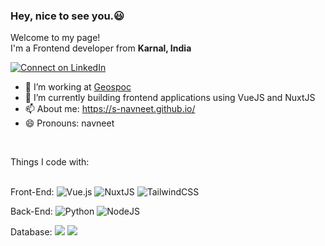 ### Hey, nice to see you.😃
<!--
**s-navneet/s-navneet** is a ✨ _special_ ✨ repository because its `README.md` (this file) appears on your GitHub profile.
Here are some ideas to get you started:
-->
<p>Welcome to my page! </br> I'm a Frontend developer from <b>Karnal, India</b> </p>

[![Connect on LinkedIn](https://img.shields.io/badge/--linkedin?label=LinkedIn&logo=LinkedIn&style=social)](https://www.linkedin.com/in/navneet-singh-564a90144/)

- :office: I’m working at <a href="https://geospoc.com/">Geospoc</a>
- 🌱 I’m currently building frontend applications using VueJS and NuxtJS
- 📫 About me: https://s-navneet.github.io/
- 😄 Pronouns: navneet

</br>
<p>
Things I code with:</br></br>

Front-End:
<img alt="Vue.js" src="https://img.shields.io/badge/vuejs%20-%2335495e.svg?&style=for-the-badge&logo=vue.js&logoColor=%234FC08D"/>
<img alt="NuxtJS" src="https://img.shields.io/badge/NuxtJS%20-black.svg?&style=for-the-badge&logo=NuxtJS&logoColor=white"/>
<img alt="TailwindCSS" src="https://img.shields.io/badge/tailwindcss%20-%2338B2AC.svg?&style=for-the-badge&logo=tailwind-css&logoColor=white"/>

Back-End: 
<img alt="Python" src="https://img.shields.io/badge/python%20-%2314354C.svg?&style=for-the-badge&logo=python&logoColor=white"/>
<img alt="NodeJS" src="https://img.shields.io/badge/nodejs%20-%2343853D.svg?&style=for-the-badge&logo=nodejs&logoColor=white" />
</br>

Database:
<img src="https://img.shields.io/badge/postgres-%23316192.svg?&style=for-the-badge&logo=postgresql&logoColor=white" />
<img src="https://img.shields.io/badge/mysql-%2300f.svg?&style=for-the-badge&logo=mysql&logoColor=white" />


</br>
</p>
